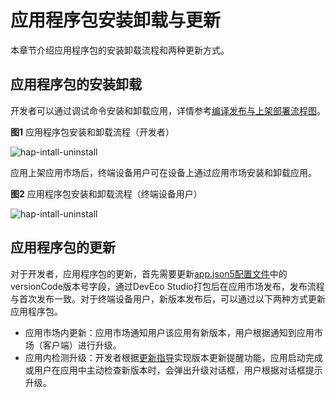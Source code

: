 # 应用程序包安装卸载与更新

本章节介绍应用程序包的安装卸载流程和两种更新方式。

## 应用程序包的安装卸载
开发者可以通过调试命令安装和卸载应用，详情参考[编译发布与上架部署流程图](./application-package-structure-stage.md#发布态包结构)。

**图1** 应用程序包安装和卸载流程（开发者）

![hap-intall-uninstall](figures/hap-install-uninstall-developer.png)


应用上架应用市场后，终端设备用户可在设备上通过应用市场安装和卸载应用。

**图2** 应用程序包安装和卸载流程（终端设备用户）

![hap-intall-uninstall](figures/hap-install-uninstall-user.png)

## 应用程序包的更新


对于开发者，应用程序包的更新，首先需要更新[app.json5配置文件](./app-configuration-file.md#appjson5配置文件)中的versionCode版本号字段，通过DevEco Studio打包后在应用市场发布，发布流程与首次发布一致。对于终端设备用户，新版本发布后，可以通过以下两种方式更新应用程序包。

- 应用市场内更新：应用市场通知用户该应用有新版本，用户根据通知到应用市场（客户端）进行升级。
- 应用内检测升级：开发者根据[更新指导](https://developer.huawei.com/consumer/cn/doc/harmonyos-guides/store-update#section316371715233)实现版本更新提醒功能，应用启动完成或用户在应用中主动检查新版本时，会弹出升级对话框，用户根据对话框提示升级。
